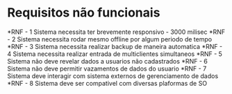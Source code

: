 # Requisitos não funcionais
*RNF - 1 Sistema necessita ter brevemente responsivo - 3000 milisec
*RNF - 2 Sistema necessita rodar mesmo offline por algum periodo de tempo
*RNF - 3 Sistema necessita realizar backup de maneira automatica
*RNF - 4 Sistema necessita realizar entrada de multiclientes simultaneos
*RNF - 5 Sistema não deve revelar dados a usuarios não cadastrados
*RNF - 6 Sistema não deve permitir vazamentos de dados do usuario
*RNF - 7 Sistema deve interagir com sistema externos de gerenciamento de dados
*RNF - 8 Sistema deve ser compativel com diversas plaformas de SO
